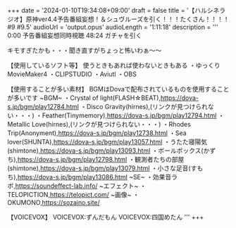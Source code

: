 +++
date = '2024-01-10T19:34:08+09:00'
draft = false
title = '【ハルシネラジオ】原神ver4.4予告番組妄想！＆シュヴルーズを引く！！！たくさん！！！！#9 #9.5'
audioUrl = 'output.opus'
audioLength = '1:11:18'
description = '''
0:00 予告番組妄想同時視聴
48:24 ガチャを引く

キモすぎたかも・・・聞き直すがちょっと怖いわぁ～～

【使用しているソフト等】
使うときもあれば使わないときもある
・ゆっくりMovieMaker4
・CLIPSTUDIO
・Aviutl
・OBS

【使用することが多い素材】
BGMはDovaで配布されているものを使用することが多いです
~BGM~
・Crystal of light(FLASH☆BEAT),https://dova-s.jp/bgm/play12784.html 
・Disco Gravity(hirnes),(リンクが見つけられない・・・)
・Feather(Tinymemory),https://dova-s.jp/bgm/play12794.html
・Metallic Love(hirnes),(リンクが見つけられない・・・)
・Rhodes Trip(Anonyment),https://dova-s.jp/bgm/play12738.html
・Sea lover(SHUNTA),https://dova-s.jp/bgm/play13057.html
・うたた寝陽気(shimtone),https://dova-s.jp/bgm/play13093.html
・ボールボックス(かずち),https://dova-s.jp/bgm/play12798.html
・観測者たちの部屋(shimtone),https://dova-s.jp/bgm/play13079.html
・小さな足音(すもち),https://dova-s.jp/bgm/play13086.html
~SE~
・効果音ラボ,https://soundeffect-lab.info/
~エフェクト~
・TELOPICTION,https://telopict.com/
~画像~
・OKUMONO,https://sozaino.site/

【VOICEVOX】
VOICEVOX:ずんだもん
VOICEVOX:四国めたん
'''
+++


